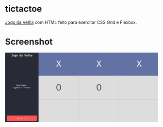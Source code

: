 # tictactoe
[Jogo da Velha](https://criskellgithub.io/tictactoe) com HTML feito para exercitar CSS Grid e Flexbox.

# Screenshot
![screenshot](screenshot.jpg)